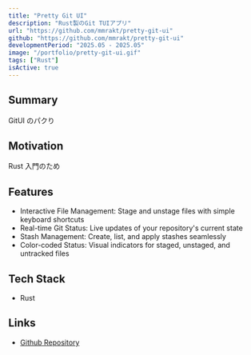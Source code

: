```yaml
---
title: "Pretty Git UI"
description: "Rust製のGit TUIアプリ"
url: "https://github.com/mmrakt/pretty-git-ui"
github: "https://github.com/mmrakt/pretty-git-ui"
developmentPeriod: "2025.05 - 2025.05"
image: "/portfolio/pretty-git-ui.gif"
tags: ["Rust"]
isActive: true
---
```


## Summary

GitUI のパクり

## Motivation

Rust 入門のため

## Features

- Interactive File Management: Stage and unstage files with simple keyboard shortcuts
- Real-time Git Status: Live updates of your repository's current state
- Stash Management: Create, list, and apply stashes seamlessly
- Color-coded Status: Visual indicators for staged, unstaged, and untracked files

## Tech Stack

- Rust

## Links

- [Github Repository](https://github.com/mmrakt/pretty-git-ui)
